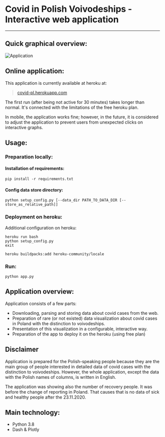 # Covid in Polish Voivodeships - Interactive web application

---

## Quick graphical overview:

![Application](recording-webapp.gif "Website recording")

## Online application:
This application is currently available at heroku at:
> [covid-pl.herokuapp.com](covid-pl.herokuapp.com)

The first run (after being not active for 30 minutes) takes longer than normal. It's connected with the limitations of the free heroku plan.

In mobile, the application works fine; however, in the future, it is considered to adjust the application to prevent users from unexpected clicks on interactive graphs.

## Usage:

### Preparation locally:
#### Installation of requirements:

    pip install -r requirements.txt

#### Config data store directory:
 
    python setup_config.py [--data_dir PATH_TO_DATA_DIR [--store_as_relative_path]]

### Deployment on heroku:

Additional configuration on heroku:
    
    heroku run bash
    python setup_config.py
    exit

    heroku buildpacks:add heroku-community/locale

### Run:

    python app.py

## Application overview:
Application consists of a few parts:
* Downloading, parsing and storing data about covid cases from the web.
* Preparation of rare (or not existed) data visualization about covid cases in Poland with the distinction to voivodeships.  
* Presentation of this visualization in a configurable, interactive way.
* Preparation of the app to deploy it on the heroku (using free plan)

## Disclaimer

Application is prepared for the Polish-speaking people because they are the main group of people interested in detailed data of covid cases with the distinction to voivodeships.
However, the whole application, except the data with the Polish names of columns, is written in English.

The application was showing also the number of recovery people. It was before the change of reporting in Poland. That causes that is no data of sick and healthy people after the 23.11.2020.

## Main technology:
* Python 3.8
* Dash & Plotly